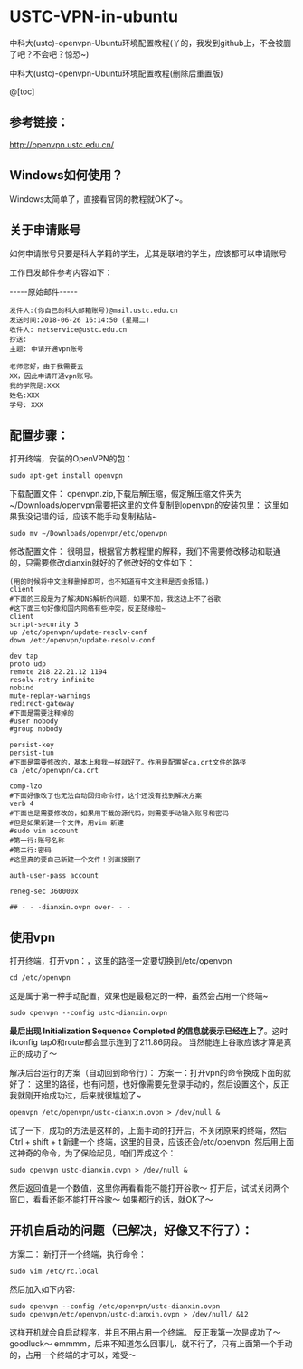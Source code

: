 # USTC-VPN-in-ubuntu
中科大(ustc)-openvpn-Ubuntu环境配置教程(丫的，我发到github上，不会被删了吧？不会吧？惊恐~)

中科大(ustc)-openvpn-Ubuntu环境配置教程(删除后重置版)

@[toc]
## 参考链接：
 http://openvpn.ustc.edu.cn/
 
## Windows如何使用？

Windows太简单了，直接看官网的教程就OK了~。

## 关于申请账号
如何申请账号只要是科大学籍的学生，尤其是联培的学生，应该都可以申请账号

工作日发邮件参考内容如下：

-----原始邮件-----

    发件人:(你自己的科大邮箱账号)@mail.ustc.edu.cn
    发送时间:2018-06-26 16:14:50 (星期二)
    收件人: netservice@ustc.edu.cn
    抄送: 
    主题: 申请开通vpn账号
    
    老师您好，由于我需要去
    XX，因此申请开通vpn账号。
    我的学院是:XXX
    姓名:XXX
    学号: XXX

## 配置步骤：
打开终端，安装的OpenVPN的包：

    sudo apt-get install openvpn

下载配置文件：
openvpn.zip,下载后解压缩，假定解压缩文件夹为~/Downloads/openvpn需要把这里的文件复制到openvpn的安装包里： 
这里如果我没记错的话，应该不能手动复制粘贴~

    sudo mv ~/Downloads/openvpn/etc/openvpn

修改配置文件： 很明显，根据官方教程里的解释，我们不需要修改移动和联通的，只需要修改dianxin就好的了修改好的文件如下： 

    (用的时候将中文注释删掉即可，也不知道有中文注释是否会报错。)
    client
    #下面的三段是为了解决DNS解析的问题，如果不加，我这边上不了谷歌
    #这下面三句好像和国内网络有些冲突，反正随缘啦~
    client
    script-security 3
    up /etc/openvpn/update-resolv-conf
    down /etc/openvpn/update-resolv-conf
    
    dev tap
    proto udp
    remote 218.22.21.12 1194
    resolv-retry infinite
    nobind
    mute-replay-warnings
    redirect-gateway
    #下面是需要注释掉的
    #user nobody
    #group nobody
    
    persist-key
    persist-tun
    #下面是需要修改的，基本上和我一样就好了。作用是配置好ca.crt文件的路径
    ca /etc/openvpn/ca.crt
    
    comp-lzo
    #下面好像改了也无法自动回归命令行，这个还没有找到解决方案
    verb 4
    #下面也是需要修改的，如果用下载的源代码，则需要手动输入账号和密码
    #但是如果新建一个文件，用vim 新建
    #sudo vim account
    #第一行:账号名称
    #第二行:密码
    #这里真的要自己新建一个文件！别直接删了
    
    auth-user-pass account
    
    reneg-sec 360000x

    ## - - -dianxin.ovpn over- - -

## 使用vpn
打开终端，打开vpn：，这里的路径一定要切换到/etc/openvpn

    cd /etc/openvpn

这是属于第一种手动配置，效果也是最稳定的一种，虽然会占用一个终端~

    sudo openvpn --config ustc-dianxin.ovpn

**最后出现 Initialization Sequence Completed 的信息就表示已经连上了**。这时ifconfig tap0和route都会显示连到了211.86网段。 
当然能连上谷歌应该才算是真正的成功了～

解决后台运行的方案（自动回到命令行）：
方案一：打开vpn的命令换成下面的就好了： 
这里的路径，也有问题，也好像需要先登录手动的，然后设置这个，反正我就刚开始成功过，后来就很尴尬了~

    openvpn /etc/openvpn/ustc-dianxin.ovpn > /dev/null &

试了一下，成功的方法是这样的，上面手动的打开后，不关闭原来的终端，然后Ctrl + shift + t 新建一个 
终端，这里的目录，应该还会/etc/openvpn. 
然后用上面这神奇的命令，为了保险起见，咱们弄成这个：

    sudo openvpn ustc-dianxin.ovpn > /dev/null &

然后返回值是一个数值，这里你再看看能不能打开谷歌～ 
打开后，试试关闭两个窗口，看看还能不能打开谷歌～ 
如果都行的话，就OK了～

## 开机自启动的问题（已解决，好像又不行了）：
方案二： 新打开一个终端，执行命令：

    sudo vim /etc/rc.local

然后加入如下内容:

    sudo openvpn --config /etc/openvpn/ustc-dianxin.ovpn
    sudo openvpn/etc/openvpn/ustc-dianxin.ovpn > /dev/null/ &12

这样开机就会自启动程序，并且不用占用一个终端。 
反正我第一次是成功了～goodluck～ 
emmmm，后来不知道怎么回事儿，就不行了，只有上面第一个手动的，占用一个终端的才可以，难受～ 



